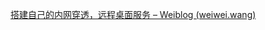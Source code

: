 [搭建自己的内网穿透，远程桌面服务 – Weiblog (weiwei.wang)](http://www.weiwei.wang/2021/06/04/%E6%90%AD%E5%BB%BA%E8%87%AA%E5%B7%B1%E7%9A%84%E5%86%85%E7%BD%91%E7%A9%BF%E9%80%8F%EF%BC%8C%E8%BF%9C%E7%A8%8B%E6%A1%8C%E9%9D%A2%E6%9C%8D%E5%8A%A1/)
